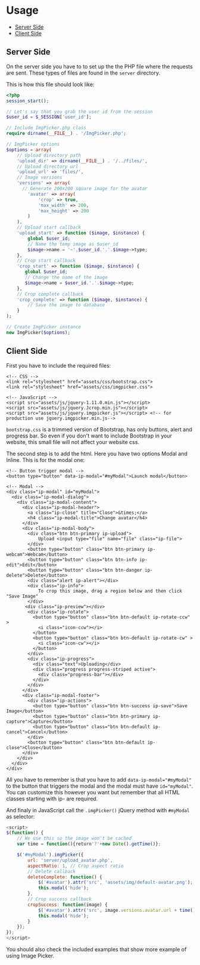 # Usage

- [Server Side](#server-side)
- [Client Side](#client-side)

## Server Side

On the server side you have to to set up the the PHP file where the requests are sent. These types of files are found in the `server` directory. 

This is how this file should look like:

```php
<?php
session_start();

// Let's say that you grab the user id from the session
$user_id = $_SESSION['user_id'];

// Include ImgPicker.php class
require dirname(__FILE__) . '/ImgPicker.php';

// ImgPicker options
$options = array(
    // Upload directory path
    'upload_dir' => dirname(__FILE__) . '/../files/',
    // Upload directory url
    'upload_url' => 'files/',
    // Image versions
    'versions' => array(
      // Generate 200x200 square image for the avatar
        'avatar' => array(
            'crop' => true,
            'max_width' => 200,
            'max_height' => 200
        )
    ),
    // Upload start callback
    'upload_start' => function ($image, $instance) {
        global $user_id;
        // Name the temp image as $user_id
        $image->name = '~'.$user_id.'.'.$image->type; 
    },
    // Crop start callback
    'crop_start' => function ($image, $instance) {
       global $user_id;
       // Change the name of the image
       $image->name = $user_id.'.'.$image->type;
    },
    // Crop complete callback
    'crop_complete' => function ($image, $instance) {
        // Save the image to database
    }
);

// Create ImgPicker instance
new ImgPicker($options);
```

## Client Side

First you have to include the required files:

```markup
<!-- CSS -->
<link rel="stylesheet" href="assets/css/bootstrap.css">
<link rel="stylesheet" href="assets/css/imgpicker.css">

<!-- JavaScript -->
<script src="assets/js/jquery-1.11.0.min.js"></script>
<script src="assets/js/jquery.Jcrop.min.js"></script>
<script src="assets/js/jquery.imgpicker.js"></script> <!-- for production use jquery.imgpicker.min.js-->
```

`bootstrap.css` is a trimmed version of Bootstrap, has only buttons, alert and progress bar. So even if you don't want to include Bootstrap in your website, this small file will not affect your website css.

The second step is to add the html. Here you have two options Modal and Inline. This is for the modal one:

```markup
<!-- Button trigger modal -->
<button type="button" data-ip-modal="#myModal">Launch modal</button>

<!-- Modal -->
<div class="ip-modal" id="myModal">
  <div class="ip-modal-dialog">
    <div class="ip-modal-content">
      <div class="ip-modal-header">
        <a class="ip-close" title="Close">&times;</a>
        <h4 class="ip-modal-title">Change avatar</h4>
      </div>
      <div class="ip-modal-body">
        <div class="btn btn-primary ip-upload">
            Upload <input type="file" name="file" class="ip-file">
        </div>
        <button type="button" class="btn btn-primary ip-webcam">Webcam</button>
        <button type="button" class="btn btn-info ip-edit">Edit</button>
        <button type="button" class="btn btn-danger ip-delete">Delete</button>
        <div class="alert ip-alert"></div>
        <div class="ip-info">
            To crop this image, drag a region below and then click "Save Image"
        </div>
       <div class="ip-preview"></div>
        <div class="ip-rotate">
          <button type="button" class="btn btn-default ip-rotate-ccw" >
            <i class="icon-ccw"></i>
          </button>
          <button type="button" class="btn btn-default ip-rotate-cw" >
            <i class="icon-cw"></i>
          </button>
        </div>
        <div class="ip-progress">
          <div class="text">Uploading</div>
          <div class="progress progress-striped active">
            <div class="progress-bar"></div>
          </div>
        </div>
      </div>
      <div class="ip-modal-footer">
        <div class="ip-actions">
          <button type="button" class="btn btn-success ip-save">Save Image</button>
          <button type="button" class="btn btn-primary ip-capture">Capture</button>
          <button type="button" class="btn btn-default ip-cancel">Cancel</button>
        </div>
        <button type="button" class="btn btn-default ip-close">Close</button>
      </div>
    </div>
  </div>
</div>
```

All you have to remember is that you have to add `data-ip-modal="#myModal"` to the button that triggers the modal and the modal must have `id="myModal"`. 
You can customize this however you want but remember that all HTML classes starting with ip- are required.

And finaly in JavaScript call the `.imgPicker()` jQuery method with `#myModal` as selector:


```javascript
<script>
$(function() {
    // We use this so the image won't be cached
    var time = function(){return'?'+new Date().getTime()};

    $('#myModal').imgPicker({
        url: 'server/upload_avatar.php',
        aspectRatio: 1, // Crop aspect ratio
        // Delete callback
        deleteComplete: function() {
            $('#avatar').attr('src', 'assets/img/default-avatar.png');
            this.modal('hide');
        },
        // Crop success callback
        cropSuccess: function(image) {
            $('#avatar').attr('src', image.versions.avatar.url + time());
            this.modal('hide');
        }
    });
});
</script>
```

You should also check the included examples that show more example of using Image Picker.
